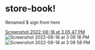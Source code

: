 # store-book!

Renamed $ sign from here

[Screenshot 2022-06-18 at 3 05 47 PM](https://user-images.githubusercontent.com/70691729/174432213-b34021f9-8c2c-4742-b81c-bedd133ec085.png)
![Screenshot 2022-06-18 at 3 09 18 PM](https://user-images.githubusercontent.com/70691729/174432218-9fe3d546-cf7b-4441-bef2-4e0b584e2e06.png)
![Screenshot 2022-06-18 at 3 09 58 PM](https://user-images.githubusercontent.com/70691729/174432220-da352c8a-472d-470f-a0c7-557f7bee70cb.png)
